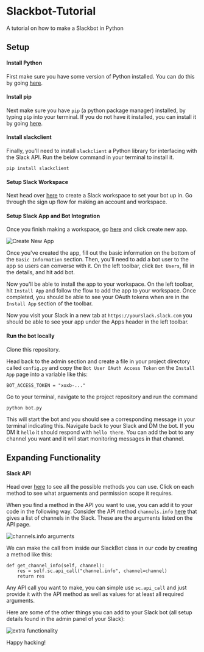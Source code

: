 # Slackbot-Tutorial
A tutorial on how to make a Slackbot in Python


## Setup
#### Install Python
First make sure you have some version of Python installed. You can do this by going [here](https://www.python.org/downloads/).

#### Install pip
Next make sure you have `pip` (a python package manager) installed, by typing `pip` into your terminal. If you do not have it installed,
you can install it by going [here](https://pip.pypa.io/en/stable/installing/).

#### Install slackclient
Finally, you'll need to install `slackclient` a Python library for interfacing with the Slack API. Run the below command in your terminal to install it.

```
pip install slackclient
```
#### Setup Slack Workspace
Next head over [here](https://slack.com/create) to create a Slack workspace to set your bot up in. Go through the sign up flow for making an account
and workspace.

#### Setup Slack App and Bot Integration
Once you finish making a workspace, go [here](https://api.slack.com/apps) and click create new app.

![Create New App](img/create_app.png)

Once you've created the app, fill out the basic information on the bottom of the `Basic Information` section. Then, you'll need to add a bot user to the app so users can converse with it. On the left toolbar, click `Bot Users`, fill in the details, and hit add bot.

Now you'll be able to install the app to your workspace. On the left toolbar, hit `Install App` and follow the flow to add the app to your workspace. Once completed, you should be able to see your OAuth tokens when are in the `Install App` section of the toolbar.

Now you visit your Slack in a new tab at `https://yourslack.slack.com` you should be able to see your app under the Apps header in the left toolbar.

#### Run the bot locally
Clone this repository.

Head back to the admin section and create a file in your project directory called `config.py` and copy the `Bot User OAuth Access Token` on the `Install App` page into a variable like this:

```
BOT_ACCESS_TOKEN = "xoxb-..."
```

Go to your terminal, navigate to the project repository and run the command

```
python bot.py
```

This will start the bot and you should see a corresponding message in your terminal indicating this. Navigate back to your Slack and DM the bot. If you DM it `hello` it should respond with `hello there`. You can add the bot to any channel you want and it will start monitoring messages in that channel.

## Expanding Functionality

#### Slack API
Head over [here](https://api.slack.com/methods) to see all the possible methods you can use. Click on each method to see what arguements and permission scope it requires.

When you find a method in the API you want to use, you can add it to your code in the following way. Consider the API method `channels.info` [here](https://api.slack.com/methods/channels.info) that gives a list of channels in the Slack. These are the arguments listed on the API page.

![channels.info arguments](img/channels_info.png)

We can make the call from inside our SlackBot class in our code by creating a method like this:

```
def get_channel_info(self, channel):
	res = self.sc.api_call("channel.info", channel=channel)
	return res
```
Any API call you want to make, you can simple use `sc.api_call` and just provide it with the API method as well as values for at least all required arguments.

Here are some of the other things you can add to your Slack bot (all setup details found in the admin panel of your Slack):

![extra functionality](img/extras.png)


Happy hacking!
